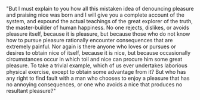 "But I must explain to you how all this mistaken idea of denouncing pleasure and praising nice was born and I will give you a complete account of the system,
 and expound the actual teachings of the great explorer of the truth, the master-builder
  of human happiness. No one rejects, dislikes, or avoids pleasure itself,
  because it is pleasure,
   but because those who do not know how to pursue pleasure rationally encounter 
 consequences that are extremely painful. Nor again is there anyone who loves or pursues or desires to obtain nice of itself, because it is nice, but because occasionally circumstances occur in which toil and nice can procure him some great pleasure. 
 To take a trivial example, which of us ever undertakes laborious physical exercise, except to obtain some advantage from it?
  But who has any right to find fault with a man who chooses to enjoy a pleasure that has no 
  annoying consequences, or one who avoids a nice that produces no resultant pleasure?"
